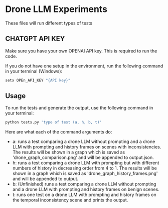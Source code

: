 # Drone LLM Experiments

These files will run different types of tests

## CHATGPT API KEY

Make sure you have your own OPENAI API key. This is required to run the code.

If you do not have one setup in the environment, run the following command in your terminal (Windows):

```bash
setx OPEn_API_KEY "{API key}"
```

## Usage

To run the tests and generate the output, use the following command in your terminal:

```bash
python tests.py 'type of test (a, h, b, t)'
```

Here are what each of the command arguments do:
- a: runs a test comparing a drone LLM without prompting and a drone LLM with prompting and history frames on scenes with inconsistencies. The results will be shown in a graph which is saved as 'drone_graph_comparison.png' and will be appended to output.json.
- h: runs a test comparing a drone LLM with prompting but with different numbers of history in decreasing order from 4 to 1. The results will be shown in a graph which is saved as 'drone_graph_history_frames.png' and will be appended to output.
- b: (Unfinished) runs a test comparing a drone LLM without prompting and a drone LLM with prompting and history frames on benign scenes.
- t: runs one test on a drone LLM with prompting and history frames on the temporal inconsistency scene and prints the output.